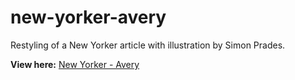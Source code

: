 # new-yorker-avery
Restyling of a New Yorker article with illustration by Simon Prades.

<b>View here:</b> <a href="http://agbales.github.io/new-yorker-avery/" target="_blank">New Yorker - Avery</a>
